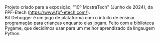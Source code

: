 Projeto criado para a exposição, "10º MostraTech" (Junho de 2024), da FPF-Etech (https://www.fpf-etech.com/).  
Bit Debugger é um jogo de plataforma com o intuito de ensinar programação para crianças enquanto elas jogam. Feito com a biblioteca Pygame, que decidimos usar para um melhor aprendizado da lingaugem Python. 
